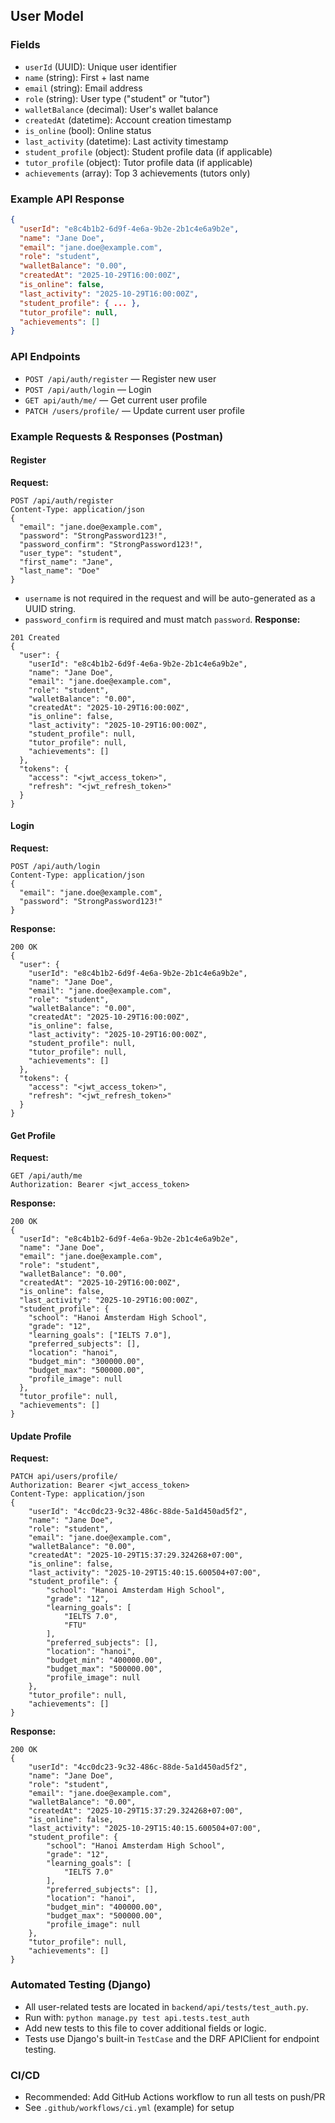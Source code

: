 ## User Model

### Fields
- `userId` (UUID): Unique user identifier
- `name` (string): First + last name
- `email` (string): Email address
- `role` (string): User type ("student" or "tutor")
- `walletBalance` (decimal): User's wallet balance
- `createdAt` (datetime): Account creation timestamp
- `is_online` (bool): Online status
- `last_activity` (datetime): Last activity timestamp
- `student_profile` (object): Student profile data (if applicable)
- `tutor_profile` (object): Tutor profile data (if applicable)
- `achievements` (array): Top 3 achievements (tutors only)

### Example API Response
```json
{
  "userId": "e8c4b1b2-6d9f-4e6a-9b2e-2b1c4e6a9b2e",
  "name": "Jane Doe",
  "email": "jane.doe@example.com",
  "role": "student",
  "walletBalance": "0.00",
  "createdAt": "2025-10-29T16:00:00Z",
  "is_online": false,
  "last_activity": "2025-10-29T16:00:00Z",
  "student_profile": { ... },
  "tutor_profile": null,
  "achievements": []
}
```

### API Endpoints
- `POST /api/auth/register` — Register new user
- `POST /api/auth/login` — Login
- `GET api/auth/me/` — Get current user profile
- `PATCH /users/profile/` — Update current user profile

### Example Requests & Responses (Postman)

#### Register
**Request:**
```
POST /api/auth/register
Content-Type: application/json
{
  "email": "jane.doe@example.com",
  "password": "StrongPassword123!",
  "password_confirm": "StrongPassword123!",
  "user_type": "student",
  "first_name": "Jane",
  "last_name": "Doe"
}
```
- `username` is not required in the request and will be auto-generated as a UUID string.
- `password_confirm` is required and must match `password`.
**Response:**
```
201 Created
{
  "user": {
    "userId": "e8c4b1b2-6d9f-4e6a-9b2e-2b1c4e6a9b2e",
    "name": "Jane Doe",
    "email": "jane.doe@example.com",
    "role": "student",
    "walletBalance": "0.00",
    "createdAt": "2025-10-29T16:00:00Z",
    "is_online": false,
    "last_activity": "2025-10-29T16:00:00Z",
    "student_profile": null,
    "tutor_profile": null,
    "achievements": []
  },
  "tokens": {
    "access": "<jwt_access_token>",
    "refresh": "<jwt_refresh_token>"
  }
}
```

#### Login
**Request:**
```
POST /api/auth/login
Content-Type: application/json
{
  "email": "jane.doe@example.com",
  "password": "StrongPassword123!"
}
```
**Response:**
```
200 OK
{
  "user": {
    "userId": "e8c4b1b2-6d9f-4e6a-9b2e-2b1c4e6a9b2e",
    "name": "Jane Doe",
    "email": "jane.doe@example.com",
    "role": "student",
    "walletBalance": "0.00",
    "createdAt": "2025-10-29T16:00:00Z",
    "is_online": false,
    "last_activity": "2025-10-29T16:00:00Z",
    "student_profile": null,
    "tutor_profile": null,
    "achievements": []
  },
  "tokens": {
    "access": "<jwt_access_token>",
    "refresh": "<jwt_refresh_token>"
  }
}
```

#### Get Profile
**Request:**
```
GET /api/auth/me
Authorization: Bearer <jwt_access_token>
```
**Response:**
```
200 OK
{
  "userId": "e8c4b1b2-6d9f-4e6a-9b2e-2b1c4e6a9b2e",
  "name": "Jane Doe",
  "email": "jane.doe@example.com",
  "role": "student",
  "walletBalance": "0.00",
  "createdAt": "2025-10-29T16:00:00Z",
  "is_online": false,
  "last_activity": "2025-10-29T16:00:00Z",
  "student_profile": {
    "school": "Hanoi Amsterdam High School",
    "grade": "12",
    "learning_goals": ["IELTS 7.0"],
    "preferred_subjects": [],
    "location": "hanoi",
    "budget_min": "300000.00",
    "budget_max": "500000.00",
    "profile_image": null
  },
  "tutor_profile": null,
  "achievements": []
}
```

#### Update Profile
**Request:**
```
PATCH api/users/profile/
Authorization: Bearer <jwt_access_token>
Content-Type: application/json
{
    "userId": "4cc0dc23-9c32-486c-88de-5a1d450ad5f2",
    "name": "Jane Doe",
    "role": "student",
    "email": "jane.doe@example.com",
    "walletBalance": "0.00",
    "createdAt": "2025-10-29T15:37:29.324268+07:00",
    "is_online": false,
    "last_activity": "2025-10-29T15:40:15.600504+07:00",
    "student_profile": {
        "school": "Hanoi Amsterdam High School",
        "grade": "12",
        "learning_goals": [
            "IELTS 7.0",
            "FTU"
        ],
        "preferred_subjects": [],
        "location": "hanoi",
        "budget_min": "400000.00",
        "budget_max": "500000.00",
        "profile_image": null
    },
    "tutor_profile": null,
    "achievements": []
}
```
**Response:**
```
200 OK
{
    "userId": "4cc0dc23-9c32-486c-88de-5a1d450ad5f2",
    "name": "Jane Doe",
    "role": "student",
    "email": "jane.doe@example.com",
    "walletBalance": "0.00",
    "createdAt": "2025-10-29T15:37:29.324268+07:00",
    "is_online": false,
    "last_activity": "2025-10-29T15:40:15.600504+07:00",
    "student_profile": {
        "school": "Hanoi Amsterdam High School",
        "grade": "12",
        "learning_goals": [
            "IELTS 7.0"
        ],
        "preferred_subjects": [],
        "location": "hanoi",
        "budget_min": "400000.00",
        "budget_max": "500000.00",
        "profile_image": null
    },
    "tutor_profile": null,
    "achievements": []
}
```

### Automated Testing (Django)
- All user-related tests are located in `backend/api/tests/test_auth.py`.
- Run with: `python manage.py test api.tests.test_auth`
- Add new tests to this file to cover additional fields or logic.
- Tests use Django's built-in `TestCase` and the DRF APIClient for endpoint testing.

### CI/CD
- Recommended: Add GitHub Actions workflow to run all tests on push/PR
- See `.github/workflows/ci.yml` (example) for setup
